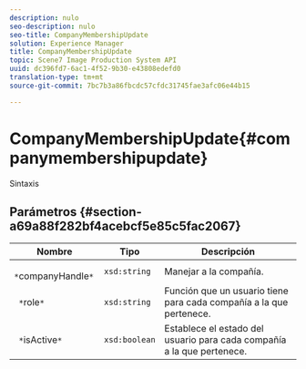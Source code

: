 ```yaml
---
description: nulo
seo-description: nulo
seo-title: CompanyMembershipUpdate
solution: Experience Manager
title: CompanyMembershipUpdate
topic: Scene7 Image Production System API
uuid: dc396fd7-6ac1-4f52-9b30-e43808edefd0
translation-type: tm+mt
source-git-commit: 7bc7b3a86fbcdc57cfdc31745fae3afc06e44b15

---
```



# CompanyMembershipUpdate{#companymembershipupdate}

Sintaxis

## Parámetros {#section-a69a88f282bf4acebcf5e85c5fac2067}

| Nombre | Tipo | Descripción |
|---|---|---|
| ` *`companyHandle`*` | `xsd:string` | Manejar a la compañía. |
| ` *`role`*` | `xsd:string` | Función que un usuario tiene para cada compañía a la que pertenece. |
| ` *`isActive`*` | `xsd:boolean` | Establece el estado del usuario para cada compañía a la que pertenece. |

